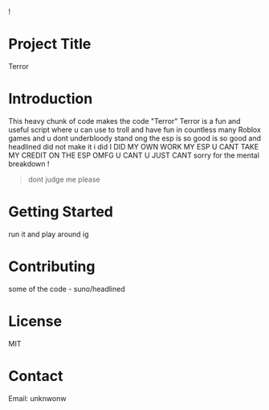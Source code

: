 !

# Project Title
Terror
# Introduction
This heavy chunk of code makes the code "Terror" Terror is a fun and useful script where u can use to troll and have fun in countless many Roblox games and u dont underbloody stand ong the esp is so good is so good and headlined did not make it i did I DID MY OWN WORK MY ESP U CANT TAKE MY CREDIT ON THE ESP OMFG U CANT U JUST CANT sorry for the  mental breakdown !

> dont judge me
> please
# Getting Started
run it and play around ig
# Contributing
some of the code - suno/headlined

# License
MIT
# Contact
Email: unknwonw
